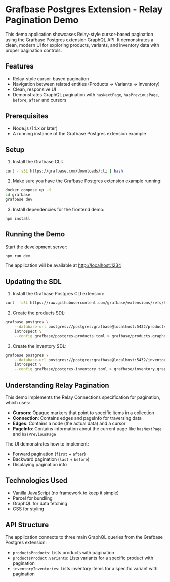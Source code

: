 # Grafbase Postgres Extension - Relay Pagination Demo

This demo application showcases Relay-style cursor-based pagination using the Grafbase Postgres extension GraphQL API. It demonstrates a clean, modern UI for exploring products, variants, and inventory data with proper pagination controls.

## Features

- Relay-style cursor-based pagination
- Navigation between related entities (Products → Variants → Inventory)
- Clean, responsive UI
- Demonstrates GraphQL pagination with `hasNextPage`, `hasPreviousPage`, `before`, `after` and cursors

## Prerequisites

- Node.js (14.x or later)
- A running instance of the Grafbase Postgres extension example

## Setup

1. Install the Grafbase CLI:

```bash
curl -fsSL https://grafbase.com/downloads/cli | bash
```

2. Make sure you have the Grafbase Postgres extension example running:

```bash
docker compose up -d
cd grafbase
grafbase dev
```

3. Install dependencies for the frontend demo:

```bash
npm install
```

## Running the Demo

Start the development server:

```bash
npm run dev
```

The application will be available at [http://localhost:1234](http://localhost:1234)

## Updating the SDL

1. Install the Grafbase Postgres CLI extension:

```bash
curl -fsSL https://raw.githubusercontent.com/grafbase/extensions/refs/heads/main/cli/postgres/install.sh | bash
```

2. Create the products SDL:

```bash
grafbase postgres \
    --database-url postgres://postgres:grafbase@localhost:5432/products \
    introspect \
    --config grafbase/postgres-products.toml > grafbase/products.graphql
```

3. Create the inventory SDL:

```bash
grafbase postgres \
    --database-url postgres://postgres:grafbase@localhost:5432/inventory \
    introspect \
    --config grafbase/postgres-inventory.toml > grafbase/inventory.graphql
```

## Understanding Relay Pagination

This demo implements the Relay Connections specification for pagination, which uses:

- **Cursors**: Opaque markers that point to specific items in a collection
- **Connection**: Contains edges and pageInfo for traversing data
- **Edges**: Contains a node (the actual data) and a cursor
- **PageInfo**: Contains information about the current page like `hasNextPage` and `hasPreviousPage`

The UI demonstrates how to implement:

- Forward pagination (`first` + `after`)
- Backward pagination (`last` + `before`)
- Displaying pagination info

## Technologies Used

- Vanilla JavaScript (no framework to keep it simple)
- Parcel for bundling
- GraphQL for data fetching
- CSS for styling

## API Structure

The application connects to three main GraphQL queries from the Grafbase Postgres extension:

- `productsProducts`: Lists products with pagination
- `productsProduct.variants`: Lists variants for a specific product with pagination
- `inventoryInventories`: Lists inventory items for a specific variant with pagination
